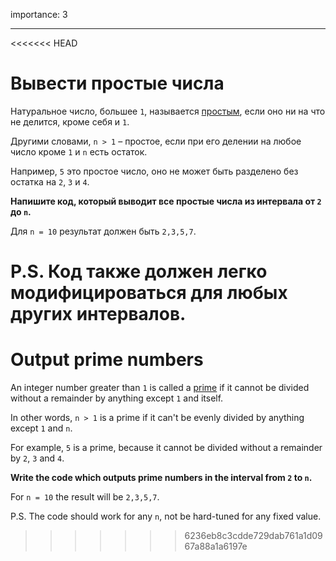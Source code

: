 importance: 3

---

<<<<<<< HEAD
# Вывести простые числа

Натуральное число, большее `1`, называется [простым](https://ru.wikipedia.org/wiki/%D0%9F%D1%80%D0%BE%D1%81%D1%82%D0%BE%D0%B5_%D1%87%D0%B8%D1%81%D0%BB%D0%BE), если оно ни на что не делится, кроме себя и `1`.

Другими словами, `n > 1` – простое, если при его делении на любое число кроме `1` и `n` есть остаток.

Например, `5` это простое число, оно не может быть разделено без остатка на `2`, `3` и `4`.

**Напишите код, который выводит все простые числа из интервала от `2` до `n`.**

Для `n = 10` результат должен быть `2,3,5,7`.

P.S. Код также должен легко модифицироваться для любых других интервалов.
=======
# Output prime numbers

An integer number greater than `1` is called a [prime](https://en.wikipedia.org/wiki/Prime_number) if it cannot be divided without a remainder by anything except `1` and itself.

In other words, `n > 1` is a prime if it can't be evenly divided by anything except `1` and `n`.

For example, `5` is a prime, because it cannot be divided without a remainder by `2`, `3` and `4`.

**Write the code which outputs prime numbers in the interval from `2` to `n`.**

For `n = 10` the result will be `2,3,5,7`.

P.S. The code should work for any `n`, not be hard-tuned for any fixed value.
>>>>>>> 6236eb8c3cdde729dab761a1d0967a88a1a6197e

